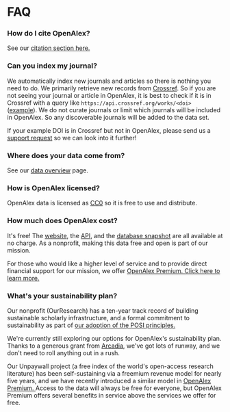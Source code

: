 # FAQ

### How do I cite OpenAlex?

See our [citation section here.](./#citation)

### Can you index my journal?

We automatically index new journals and articles so there is nothing you need to do. We primarily retrieve new records from [Crossref](https://www.crossref.org/). So if you are not seeing your journal or article in OpenAlex, it is best to check if it is in Crossref with a query like `https://api.crossref.org/works/<doi>` ([example](https://api.crossref.org/works/10.1097/HS9.0000000000000014)). We do not curate journals or limit which journals will be included in OpenAlex. So any discoverable journals will be added to the data set.

If your example DOI is in Crossref but not in OpenAlex, please send us a [support request](https://openalex.org/help) so we can look into it further!

### Where does your data come from?

See our [data overview](./how-it-works/README.md) page.

### How is OpenAlex licensed?

OpenAlex data is licensed as [CC0](https://creativecommons.org/publicdomain/zero/1.0/) so it is free to use and distribute.

### How much does OpenAlex cost?

It's free! The [website](https://openalex.org), the [API](https://docs.openalex.org), and the [database snapshot](https://docs.openalex.org/download-all-data/openalex-snapshot) are all available at no charge. As a nonprofit, making this data free and open is part of our mission.

For those who would like a higher level of service and to provide direct financial support for our mission, we offer [OpenAlex Premium. Click here to learn more.](https://openalex.org/pricing)

### What's your sustainability plan?

Our nonprofit (OurResearch) has a ten-year track record of building sustainable scholarly infrastructure, and a formal commitment to sustainability as part of [our adoption of the POSI principles.](https://blog.ourresearch.org/posi/)

We're currently still exploring our options for OpenAlex's sustainability plan. Thanks to a generous grant from [Arcadia](https://www.arcadiafund.org.uk/), we've got lots of runway, and we don't need to roll anything out in a rush.

Our Unpaywall project (a free index of the world's open-access research literature) has been self-sustaining via a freemium revenue model for nearly five years, and we have recently introduced a similar model in [OpenAlex Premium. ](https://openalex.org/pricing)Access to the data will always be free for everyone, but OpenAlex Premium offers several benefits in service above the services we offer for free.
